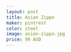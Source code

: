 ```yaml
---
layout: post
title: Asian Zippo 
maker: pintrest 
color: steel
image: asian-zippo.jpg
price: 99 AUD
---
```

